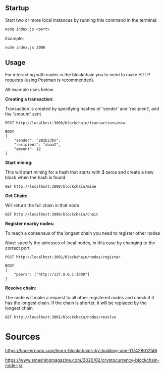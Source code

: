 
 
## Startup
Start two or more local instances by running this command in the terminal:

`node index.js <port>`

Example:

`node index.js 3000`

## Usage
For interacting with nodes in the blockchain you to need to make HTTP requests (using Postman is recommended).

All example uses below.

**Creating a transaction:**

Transaction is created by specifying hashes of 'sender' and 'recipient', and the 'amount' sent 

```
POST http://localhost:3000/blockchain/transactions/new

BODY
{
    "sender": "281b23bn",
    "recipient": "abaa2",
    "amount": 12
}
```



**Start mining:**

This will start mining for a hash that starts with **3** zeros and create a new block when the hash is found

```
GET http://localhost:3000/blockchain/mine
```



**Get Chain:**

Will return the full chain in that node

```
GET http://localhost:3000/blockchain/chain
```



**Register nearby nodes:**

To reach a consensus of the longest chain you need to register other nodes

_Note_: specify the adresses of local nodes, in this case by changing to the correct port

```
POST http://localhost:3001/blockchain/nodes/register

BODY
{
    "peers": ["http://127.0.0.1:3000"]
}
```



**Resolve chain:**

The node will make a request to all other registered nodes and check if it has the longest chain. If the chain is shorter, it will be replaced by the longest chain

```
GET http://localhost:3001/blockchain/nodes/resolve
```



# Sources
https://hackernoon.com/learn-blockchains-by-building-one-117428612f46

https://www.smashingmagazine.com/2020/02/cryptocurrency-blockchain-node-js/
